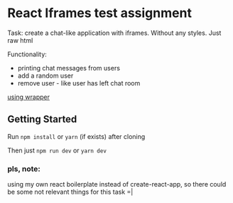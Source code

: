 # React Iframes test assignment

Task: create a chat-like application with iframes.
Without any styles. Just raw html

Functionality: 
- printing chat messages from users
- add a random user
- remove user - like user has left chat room

[using wrapper](https://github.com/pbojinov/react-iframe-comm)

## Getting Started

Run ```npm install``` or ```yarn``` (if exists) after cloning

Then just ```npm run dev``` or ```yarn dev```

### pls, note:
using my own react boilerplate instead of create-react-app, so there could be some not relevant things for this task =|
